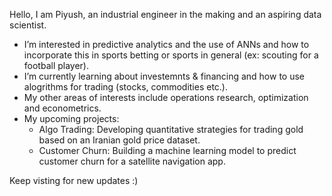 Hello, I am Piyush, an industrial engineer in the making and an aspiring data scientist. 
- I’m interested in predictive analytics and the use of ANNs and how to incorporate this in sports betting or sports in general (ex: scouting for a football player).
- I’m currently learning about investemnts & financing and how to use alogrithms for trading (stocks, commodities etc.).
- My other areas of interests include operations research, optimization and econometrics. 
- My upcoming projects:
  - Algo Trading: Developing quantitative strategies for trading gold based on an Iranian gold price dataset.
  - Customer Churn: Building a machine learning model to predict customer churn for a satellite navigation app.

Keep visting for new updates :) 
<!---
rawat-piyush/rawat-piyush is a ✨ special ✨ repository because its `README.md` (this file) appears on your GitHub profile.
You can click the Preview link to take a look at your changes.
--->
